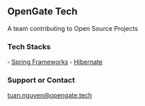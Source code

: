 ## OpenGate Tech

A team contributing to Open Source Projects

### Tech Stacks

:white_small_square: [Spring Frameworks](https://projects.spring.io/spring-framework/)
:white_small_square: [Hibernate](http://hibernate.org/)


### Support or Contact

[tuan.nguyen@opengate.tech](mailto:tuan.nguyen@opengate.tech)
